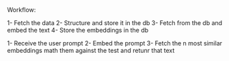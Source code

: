 Workflow:

1- Fetch the data
2- Structure and store it in the db
3- Fetch from the db and embed the text
4- Store the embeddings in the db

1- Receive the user prompt
2- Embed the prompt
3- Fetch the n most similar embeddings math them against the test and retunr that text